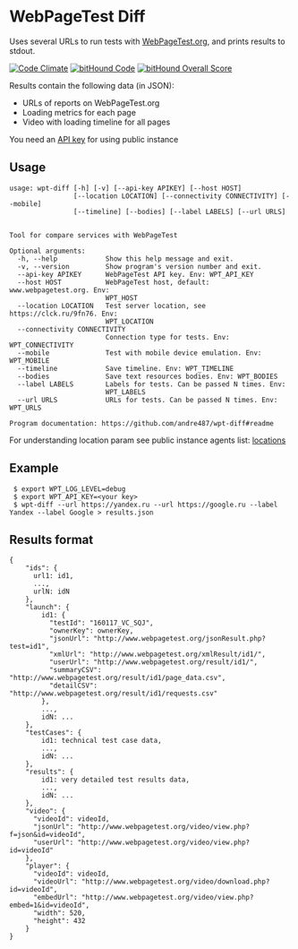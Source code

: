 # WebPageTest Diff
Uses several URLs to run tests with [WebPageTest.org](http://www.webpagetest.org/), and prints results to stdout.

[![Code Climate](https://codeclimate.com/github/andre487/wpt-diff/badges/gpa.svg)](https://codeclimate.com/github/andre487/wpt-diff)
[![bitHound Code](https://www.bithound.io/github/andre487/wpt-diff/badges/code.svg)](https://www.bithound.io/github/andre487/wpt-diff)
[![bitHound Overall Score](https://www.bithound.io/github/andre487/wpt-diff/badges/score.svg)](https://www.bithound.io/github/andre487/wpt-diff)

Results contain the following data (in JSON):
  * URLs of reports on WebPageTest.org
  * Loading metrics for each page
  * Video with loading timeline for all pages

You need an [API key](http://www.webpagetest.org/getkey.php) for using public instance

## Usage
```
usage: wpt-diff [-h] [-v] [--api-key APIKEY] [--host HOST]
                [--location LOCATION] [--connectivity CONNECTIVITY] [--mobile]
                [--timeline] [--bodies] [--label LABELS] [--url URLS]
                

Tool for compare services with WebPageTest

Optional arguments:
  -h, --help            Show this help message and exit.
  -v, --version         Show program's version number and exit.
  --api-key APIKEY      WebPageTest API key. Env: WPT_API_KEY
  --host HOST           WebPageTest host, default: www.webpagetest.org. Env: 
                        WPT_HOST
  --location LOCATION   Test server location, see https://clck.ru/9fn76. Env: 
                        WPT_LOCATION
  --connectivity CONNECTIVITY
                        Connection type for tests. Env: WPT_CONNECTIVITY
  --mobile              Test with mobile device emulation. Env: WPT_MOBILE
  --timeline            Save timeline. Env: WPT_TIMELINE
  --bodies              Save text resources bodies. Env: WPT_BODIES
  --label LABELS        Labels for tests. Can be passed N times. Env: 
                        WPT_LABELS
  --url URLS            URLs for tests. Can be passed N times. Env: WPT_URLS

Program documentation: https://github.com/andre487/wpt-diff#readme
```

For understanding location param see public instance agents list: 
[locations](http://www.webpagetest.org/getLocations.php?f=html&k=A)

## Example
```
 $ export WPT_LOG_LEVEL=debug 
 $ export WPT_API_KEY=<your key> 
 $ wpt-diff --url https://yandex.ru --url https://google.ru --label Yandex --label Google > results.json
```

## Results format
```
{
    "ids": {
      url1: id1,
      ...,
      urlN: idN
    },
    "launch": {
        id1: {
          "testId": "160117_VC_SQJ",
          "ownerKey": ownerKey,
          "jsonUrl": "http://www.webpagetest.org/jsonResult.php?test=id1",
          "xmlUrl": "http://www.webpagetest.org/xmlResult/id1/",
          "userUrl": "http://www.webpagetest.org/result/id1/",
          "summaryCSV": "http://www.webpagetest.org/result/id1/page_data.csv",
          "detailCSV": "http://www.webpagetest.org/result/id1/requests.csv"
        },
        ...,
        idN: ...
    },
    "testCases": {
        id1: technical test case data,
        ...,
        idN: ...
    },
    "results": {
        id1: very detailed test results data, 
        ...,
        idN: ...
    },
    "video": {
      "videoId": videoId,
      "jsonUrl": "http://www.webpagetest.org/video/view.php?f=json&id=videoId",
      "userUrl": "http://www.webpagetest.org/video/view.php?id=videoId"
    },
    "player": {
      "videoId": videoId,
      "videoUrl": "http://www.webpagetest.org/video/download.php?id=videoId",
      "embedUrl": "http://www.webpagetest.org/video/view.php?embed=1&id=videoId",
      "width": 520,
      "height": 432
    }
}
```

